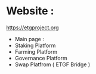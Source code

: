 Website :
===========

https://etgproject.org


* Main page :
* Staking Platform 
* Farming Platform 
* Governance Platform
* Swap Platfrom ( ETGF Bridge )

